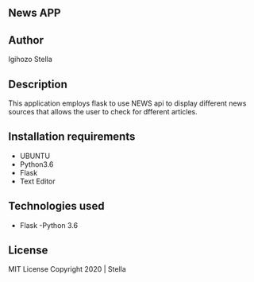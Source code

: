 ## News APP

## Author

Igihozo Stella

## Description

This application employs flask to use NEWS api to display different news sources that allows the user to check for dfferent articles.

## Installation requirements 

- UBUNTU
- Python3.6 
- Flask
- Text Editor
## Technologies used

- Flask
-Python 3.6

## License 

MIT License
Copyright 2020 | Stella
